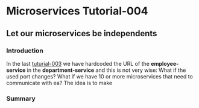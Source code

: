 # Microservices Tutorial-004
## Let our microservices be independents
### Introduction
In the last [tuturial-003](https://github.com/Meziano/tutorial-003) we have hardcoded the URL of the **employee-service** in the **department-service** and this is not very wise: What if the used port changes? What if we have 10 or more microservices that need to communicate with ea?
The idea is to make 

### Summary
<!--stackedit_data:
eyJoaXN0b3J5IjpbMTU0OTU2MjA5M119
-->